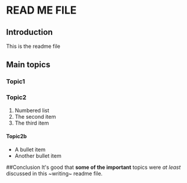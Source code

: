 # READ ME FILE

## Introduction
This is the readme file

## Main topics

### Topic1

### Topic2
1. Numbered list
1. The second item
1. The third item

#### Topic2b
- A bullet item
- Another bullet item

##Conclusion
It's good that **some of the important** topics were *at least* discussed in this ~writing~ readme file. 
